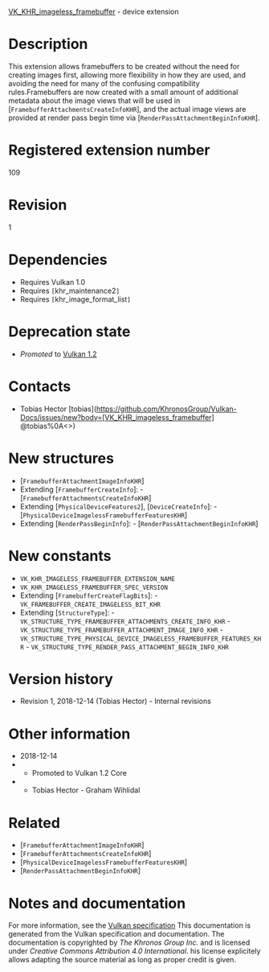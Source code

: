 [VK_KHR_imageless_framebuffer](https://www.khronos.org/registry/vulkan/specs/1.3-extensions/man/html/VK_KHR_imageless_framebuffer.html) - device extension

# Description
This extension allows framebuffers to be created without the need for
creating images first, allowing more flexibility in how they are used, and
avoiding the need for many of the confusing compatibility rules.Framebuffers are now created with a small amount of additional metadata
about the image views that will be used in
[`FramebufferAttachmentsCreateInfoKHR`], and the actual image views are
provided at render pass begin time via
[`RenderPassAttachmentBeginInfoKHR`].

# Registered extension number
109

# Revision
1

# Dependencies
- Requires Vulkan 1.0
- Requires `[`khr_maintenance2`]`
- Requires `[`khr_image_format_list`]`

# Deprecation state
- *Promoted* to [Vulkan 1.2](https://www.khronos.org/registry/vulkan/specs/1.3-extensions/html/vkspec.html#versions-1.2-promotions)

# Contacts
- Tobias Hector [tobias](https://github.com/KhronosGroup/Vulkan-Docs/issues/new?body=[VK_KHR_imageless_framebuffer] @tobias%0A<<Here describe the issue or question you have about the VK_KHR_imageless_framebuffer extension>>)

# New structures
- [`FramebufferAttachmentImageInfoKHR`]
- Extending [`FramebufferCreateInfo`]:  - [`FramebufferAttachmentsCreateInfoKHR`] 
- Extending [`PhysicalDeviceFeatures2`], [`DeviceCreateInfo`]:  - [`PhysicalDeviceImagelessFramebufferFeaturesKHR`] 
- Extending [`RenderPassBeginInfo`]:  - [`RenderPassAttachmentBeginInfoKHR`]

# New constants
- `VK_KHR_IMAGELESS_FRAMEBUFFER_EXTENSION_NAME`
- `VK_KHR_IMAGELESS_FRAMEBUFFER_SPEC_VERSION`
- Extending [`FramebufferCreateFlagBits`]:  - `VK_FRAMEBUFFER_CREATE_IMAGELESS_BIT_KHR` 
- Extending [`StructureType`]:  - `VK_STRUCTURE_TYPE_FRAMEBUFFER_ATTACHMENTS_CREATE_INFO_KHR`  - `VK_STRUCTURE_TYPE_FRAMEBUFFER_ATTACHMENT_IMAGE_INFO_KHR`  - `VK_STRUCTURE_TYPE_PHYSICAL_DEVICE_IMAGELESS_FRAMEBUFFER_FEATURES_KHR`  - `VK_STRUCTURE_TYPE_RENDER_PASS_ATTACHMENT_BEGIN_INFO_KHR`

# Version history
- Revision 1, 2018-12-14 (Tobias Hector)  - Internal revisions

# Other information
* 2018-12-14
*   - Promoted to Vulkan 1.2 Core 
*   - Tobias Hector  - Graham Wihlidal

# Related
- [`FramebufferAttachmentImageInfoKHR`]
- [`FramebufferAttachmentsCreateInfoKHR`]
- [`PhysicalDeviceImagelessFramebufferFeaturesKHR`]
- [`RenderPassAttachmentBeginInfoKHR`]

# Notes and documentation
For more information, see the [Vulkan specification](https://www.khronos.org/registry/vulkan/specs/1.3-extensions/html/vkspec.html)
This documentation is generated from the Vulkan specification and documentation.
The documentation is copyrighted by *The Khronos Group Inc.* and is licensed under *Creative Commons Attribution 4.0 International*.
his license explicitely allows adapting the source material as long as proper credit is given.
        